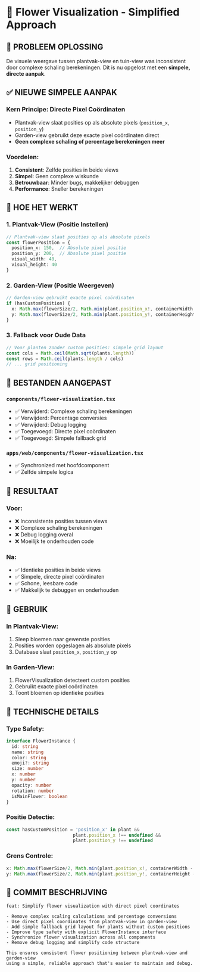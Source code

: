 # 🌸 Flower Visualization - Simplified Approach

## 🔧 PROBLEEM OPLOSSING

De visuele weergave tussen plantvak-view en tuin-view was inconsistent door complexe schaling berekeningen. Dit is nu opgelost met een **simpele, directe aanpak**.

## ✅ NIEUWE SIMPELE AANPAK

### **Kern Principe: Directe Pixel Coördinaten**
- Plantvak-view slaat posities op als absolute pixels (`position_x`, `position_y`)
- Garden-view gebruikt deze exacte pixel coördinaten direct
- **Geen complexe schaling of percentage berekeningen meer**

### **Voordelen:**
1. **Consistent**: Zelfde posities in beide views
2. **Simpel**: Geen complexe wiskunde
3. **Betrouwbaar**: Minder bugs, makkelijker debuggen
4. **Performance**: Sneller berekeningen

## 🔄 HOE HET WERKT

### **1. Plantvak-View (Positie Instellen)**
```typescript
// Plantvak-view slaat posities op als absolute pixels
const flowerPosition = {
  position_x: 150,  // Absolute pixel positie
  position_y: 200,  // Absolute pixel positie
  visual_width: 40,
  visual_height: 40
}
```

### **2. Garden-View (Positie Weergeven)**
```typescript
// Garden-view gebruikt exacte pixel coördinaten
if (hasCustomPosition) {
  x: Math.max(flowerSize/2, Math.min(plant.position_x!, containerWidth - flowerSize/2)),
  y: Math.max(flowerSize/2, Math.min(plant.position_y!, containerHeight - flowerSize/2))
}
```

### **3. Fallback voor Oude Data**
```typescript
// Voor planten zonder custom posities: simpele grid layout
const cols = Math.ceil(Math.sqrt(plants.length))
const rows = Math.ceil(plants.length / cols)
// ... grid positioning
```

## 📁 BESTANDEN AANGEPAST

### **`components/flower-visualization.tsx`**
- ✅ Verwijderd: Complexe schaling berekeningen
- ✅ Verwijderd: Percentage conversies
- ✅ Verwijderd: Debug logging
- ✅ Toegevoegd: Directe pixel coördinaten
- ✅ Toegevoegd: Simpele fallback grid

### **`apps/web/components/flower-visualization.tsx`**
- ✅ Synchronized met hoofdcomponent
- ✅ Zelfde simpele logica

## 🎯 RESULTAAT

### **Voor:**
- ❌ Inconsistente posities tussen views
- ❌ Complexe schaling berekeningen
- ❌ Debug logging overal
- ❌ Moeilijk te onderhouden code

### **Na:**
- ✅ Identieke posities in beide views
- ✅ Simpele, directe pixel coördinaten
- ✅ Schone, leesbare code
- ✅ Makkelijk te debuggen en onderhouden

## 🚀 GEBRUIK

### **In Plantvak-View:**
1. Sleep bloemen naar gewenste posities
2. Posities worden opgeslagen als absolute pixels
3. Database slaat `position_x`, `position_y` op

### **In Garden-View:**
1. FlowerVisualization detecteert custom posities
2. Gebruikt exacte pixel coördinaten
3. Toont bloemen op identieke posities

## 🔧 TECHNISCHE DETAILS

### **Type Safety:**
```typescript
interface FlowerInstance {
  id: string
  name: string
  color: string
  emoji?: string
  size: number
  x: number
  y: number
  opacity: number
  rotation: number
  isMainFlower: boolean
}
```

### **Positie Detectie:**
```typescript
const hasCustomPosition = 'position_x' in plant && 
                         plant.position_x !== undefined && 
                         plant.position_y !== undefined
```

### **Grens Controle:**
```typescript
x: Math.max(flowerSize/2, Math.min(plant.position_x!, containerWidth - flowerSize/2)),
y: Math.max(flowerSize/2, Math.min(plant.position_y!, containerHeight - flowerSize/2))
```

## 📝 COMMIT BESCHRIJVING

```
feat: Simplify flower visualization with direct pixel coordinates

- Remove complex scaling calculations and percentage conversions
- Use direct pixel coordinates from plantvak-view in garden-view
- Add simple fallback grid layout for plants without custom positions
- Improve type safety with explicit FlowerInstance interface
- Synchronize flower visualization across all components
- Remove debug logging and simplify code structure

This ensures consistent flower positioning between plantvak-view and garden-view
using a simple, reliable approach that's easier to maintain and debug.
``` 
